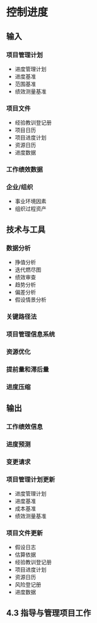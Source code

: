 # 控制进度

## 输入

### 项目管理计划

- 进度管理计划
- 进度基准
- 范围基准
- 绩效测量基准

### 项目文件

- 经验教训登记册
- 项目日历
- 项目进度计划
- 资源日历
- 进度数据

### 工作绩效数据

### 企业/组织

- 事业环境因素
- 组织过程资产

## 技术与工具

### 数据分析

- 挣值分析
- 迭代燃尽图
- 绩效审查
- 趋势分析
- 偏差分析
- 假设情景分析

### 关键路径法

### 项目管理信息系统

### 资源优化

### 提前量和滞后量

### 进度压缩

## 输出

### 工作绩效信息

### 进度预测

### 变更请求

### 项目管理计划更新

- 进度管理计划
- 进度基准
- 成本基准
- 绩效测量基准

### 项目文件更新

- 假设日志
- 估算依据
- 经验教训登记册
- 项目进度计划
- 资源日历
- 风险登记册
- 进度数据

## 4.3 指导与管理项目工作

